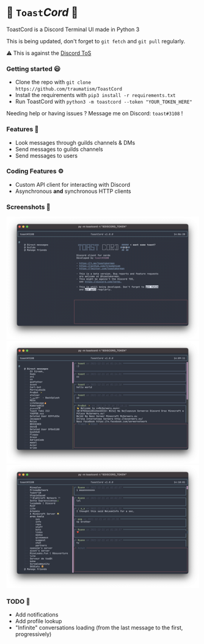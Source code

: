 # 🍞 `Toast`*Cord*  👾

ToastCord is a Discord Terminal UI made in Python 3

This is being updated, don't forget to `git fetch` and `git pull` regularly.

⚠️ This is against the [Discord ToS](https://discord.com/terms)

### Getting started 😃

- Clone the repo with `git clone https://github.com/traumatism/ToastCord`
- Install the requirements with `pip3 install -r requirements.txt`
- Run ToastCord with `python3 -m toastcord --token "YOUR_TOKEN_HERE"`

Needing help or having issues ? Message me on Discord: `toast#3108` !

### Features 📝

- Look messages through guilds channels & DMs
- Send messages to guilds channels
- Send messages to users

### Coding Features ⚙️

- Custom API client for interacting with Discord
- Asynchronous __and__ synchronous HTTP clients

### Screenshots 👀

![](./1.png) ![](./2.png) ![](./3.png)

### TODO 🧩
- Add notifications
- Add profile lookup
- "Infinite" conversations loading (from the last message to the first, progressively)
